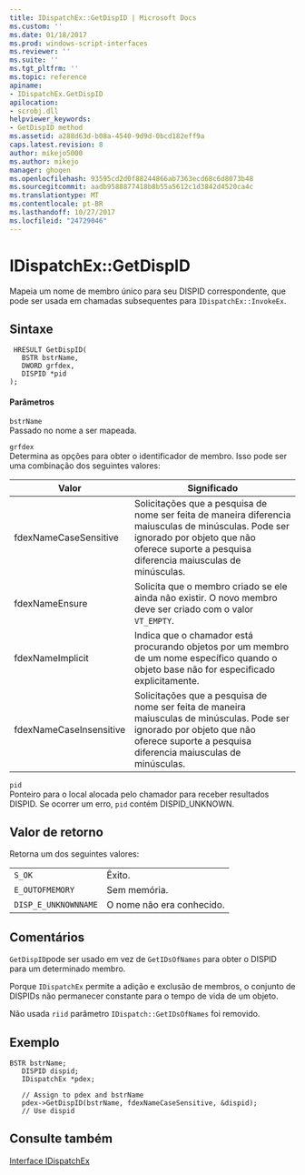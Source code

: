 ```yaml
---
title: IDispatchEx::GetDispID | Microsoft Docs
ms.custom: ''
ms.date: 01/18/2017
ms.prod: windows-script-interfaces
ms.reviewer: ''
ms.suite: ''
ms.tgt_pltfrm: ''
ms.topic: reference
apiname:
- IDispatchEx.GetDispID
apilocation:
- scrobj.dll
helpviewer_keywords:
- GetDispID method
ms.assetid: a288d63d-b08a-4540-9d9d-0bcd182eff9a
caps.latest.revision: 8
author: mikejo5000
ms.author: mikejo
manager: ghogen
ms.openlocfilehash: 93595cd2d0f88244866ab7363ecd68c6d8073b48
ms.sourcegitcommit: aadb9588877418b8b55a5612c1d3842d4520ca4c
ms.translationtype: MT
ms.contentlocale: pt-BR
ms.lasthandoff: 10/27/2017
ms.locfileid: "24729046"
---
```

# <a name="idispatchexgetdispid"></a>IDispatchEx::GetDispID
Mapeia um nome de membro único para seu DISPID correspondente, que pode ser usada em chamadas subsequentes para `IDispatchEx::InvokeEx`.  
  
## <a name="syntax"></a>Sintaxe  
  
```  
 HRESULT GetDispID(  
   BSTR bstrName,  
   DWORD grfdex,  
   DISPID *pid  
);  
```  
  
#### <a name="parameters"></a>Parâmetros  
 `bstrName`  
 Passado no nome a ser mapeada.  
  
 `grfdex`  
 Determina as opções para obter o identificador de membro. Isso pode ser uma combinação dos seguintes valores:  
  
|Valor|Significado|  
|-----------|-------------|  
|fdexNameCaseSensitive|Solicitações que a pesquisa de nome ser feita de maneira diferencia maiusculas de minúsculas. Pode ser ignorado por objeto que não oferece suporte a pesquisa diferencia maiusculas de minúsculas.|  
|fdexNameEnsure|Solicita que o membro criado se ele ainda não existir. O novo membro deve ser criado com o valor `VT_EMPTY`.|  
|fdexNameImplicit|Indica que o chamador está procurando objetos por um membro de um nome específico quando o objeto base não for especificado explicitamente.|  
|fdexNameCaseInsensitive|Solicitações que a pesquisa de nome ser feita de maneira maiusculas de minúsculas. Pode ser ignorado por objeto que não oferece suporte a pesquisa diferencia maiusculas de minúsculas.|  
  
 `pid`  
 Ponteiro para o local alocada pelo chamador para receber resultados DISPID. Se ocorrer um erro, `pid` contém DISPID_UNKNOWN.  
  
## <a name="return-value"></a>Valor de retorno  
 Retorna um dos seguintes valores:  
  
|||  
|-|-|  
|`S_OK`|Êxito.|  
|`E_OUTOFMEMORY`|Sem memória.|  
|`DISP_E_UNKNOWNNAME`|O nome não era conhecido.|  
  
## <a name="remarks"></a>Comentários  
 `GetDispID`pode ser usado em vez de `GetIDsOfNames` para obter o DISPID para um determinado membro.  
  
 Porque `IDispatchEx` permite a adição e exclusão de membros, o conjunto de DISPIDs não permanecer constante para o tempo de vida de um objeto.  
  
 Não usada `riid` parâmetro `IDispatch::GetIDsOfNames` foi removido.  
  
## <a name="example"></a>Exemplo  
  
```  
BSTR bstrName;  
   DISPID dispid;  
   IDispatchEx *pdex;   
  
   // Assign to pdex and bstrName  
   pdex->GetDispID(bstrName, fdexNameCaseSensitive, &dispid);  
   // Use dispid  
```  
  
## <a name="see-also"></a>Consulte também  
 [Interface IDispatchEx](../../winscript/reference/idispatchex-interface.md)